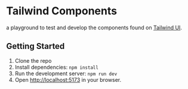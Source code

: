 # Tailwind Components

a playground to test and develop the components found on [Tailwind UI](https://tailwindui.com/).

## Getting Started

1. Clone the repo
2. Install dependencies: `npm install`
3. Run the development server: `npm run dev`
4. Open [http://localhost:5173](http://localhost:5173) in your browser.
